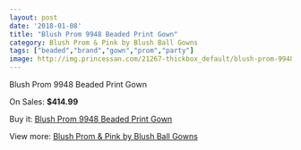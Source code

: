 ```yaml
---
layout: post
date: '2018-01-08'
title: "Blush Prom 9948 Beaded Print Gown"
category: Blush Prom & Pink by Blush Ball Gowns
tags: ["beaded","brand","gown","prom","party"]
image: http://img.princessan.com/21267-thickbox_default/blush-prom-9948-beaded-print-gown.jpg
---
```

Blush Prom 9948 Beaded Print Gown

On Sales: **$414.99**
<a href="https://www.princessan.com/en/9617-blush-prom-9948-beaded-print-gown.html"><amp-img layout="responsive" width="600" height="600" src="//img.princessan.com/21267-thickbox_default/blush-prom-9948-beaded-print-gown.jpg" alt="Blush Prom 9948 Beaded Print Gown 0" /></a>
<a href="https://www.princessan.com/en/9617-blush-prom-9948-beaded-print-gown.html"><amp-img layout="responsive" width="600" height="600" src="//img.princessan.com/21268-thickbox_default/blush-prom-9948-beaded-print-gown.jpg" alt="Blush Prom 9948 Beaded Print Gown 1" /></a>

Buy it: [Blush Prom 9948 Beaded Print Gown](https://www.princessan.com/en/9617-blush-prom-9948-beaded-print-gown.html "Blush Prom 9948 Beaded Print Gown")

View more: [Blush Prom & Pink by Blush Ball Gowns](https://www.princessan.com/en/78- "Blush Prom & Pink by Blush Ball Gowns")